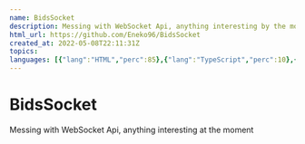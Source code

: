 ```yaml
---
name: BidsSocket
description: Messing with WebSocket Api, anything interesting by the moment
html_url: https://github.com/Eneko96/BidsSocket
created_at: 2022-05-08T22:11:31Z
topics: 
languages: [{"lang":"HTML","perc":85},{"lang":"TypeScript","perc":10},{"lang":"JavaScript","perc":2},{"lang":"CSS","perc":1}]
---
```

# BidsSocket

Messing with WebSocket Api, anything interesting at the moment

